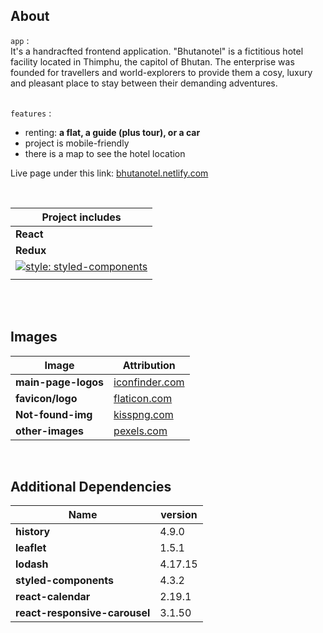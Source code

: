 ## About
`app` :<br/>
 It's a handracfted frontend application. "Bhutanotel" is a fictitious hotel facility located in Thimphu, the capitol of Bhutan. The enterprise was founded for travellers and world-explorers to provide them a cosy, luxury and pleasant place to stay between their demanding adventures.<br/><br/>

`features` :  
 - renting: **a flat, a guide (plus tour), or a car**<br/>
  - project is mobile-friendly
  - there is a map to see the hotel location
 

Live page under this link: [bhutanotel.netlify.com](https://bhutanotel.netlify.com/)

<br/>

| Project includes |
| ---------------- |
| **React** |
| **Redux** |
| [![style: styled-components](https://img.shields.io/badge/style-%F0%9F%92%85%20styled--components-orange.svg?colorB=daa357&colorA=db748e)](https://github.com/styled-components/styled-components) |
| | 

<br/>

<br/>

## Images

| Image  | Attribution |
| ------------- | ------------- |
| **main-page-logos** | [iconfinder.com](https://www.iconfinder.com/)  |
| **favicon/logo** | [flaticon.com](https://www.flaticon.com/)  |
| **Not-found-img** | [kisspng.com](https://kisspng.com)  |
| **other-images** | [pexels.com](https://www.pexels.com/)  |

<br/>

## Additional Dependencies

| Name  | version |
| ------------- | ------------- |
| **history** | 4.9.0  |
| **leaflet** | 1.5.1  |
| **lodash** | 4.17.15  |
| **styled-components** | 4.3.2  |
| **react-calendar** | 2.19.1  |
| **react-responsive-carousel** | 3.1.50  |